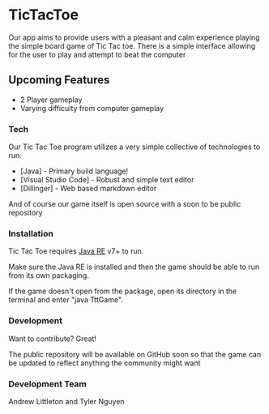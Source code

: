 # TicTacToe

Our app aims to provide users with a pleasant and calm experience playing the simple board game of Tic Tac toe. There is a simple interface allowing for the user to play and attempt to beat the computer

## Upcoming Features

- 2 Player gameplay
- Varying difficulty from computer gameplay

### Tech

Our Tic Tac Toe program utilizes a very simple collective of technologies to run:

- [Java] - Primary build language!
- [Visual Studio Code] - Robust and simple text editor
- [Dillinger] - Web based markdown editor

And of course our game itself is open source with a soon to be public repository

### Installation

Tic Tac Toe requires [Java RE](http://www.oracle.com/technetwork/java/javase/jre8-downloads-2133155.html) v7+ to run.

Make sure the Java RE is installed and then the game should be able to run from its own packaging.

If the game doesn't open from the package, open its directory in the terminal and enter "java TttGame".

### Development

Want to contribute? Great!

The public repository will be available on GitHub soon so that the game can be updated to reflect anything the community might want

### Development Team

Andrew Littleton and Tyler Nguyen